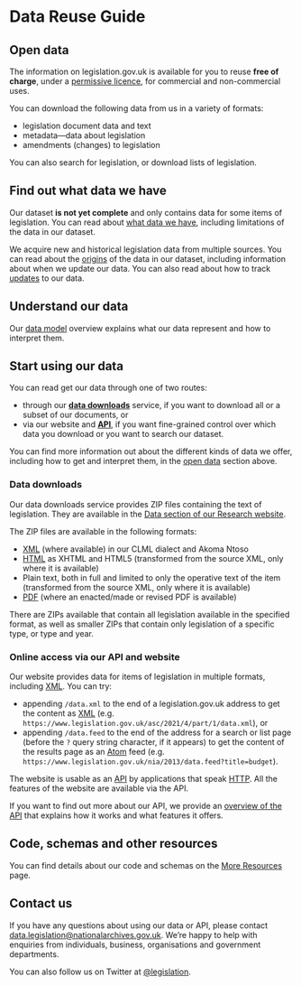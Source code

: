 # Data Reuse Guide

## Open data<a name="open-data"></a>

The information on legislation.gov.uk is available for you to reuse **free of charge**, under a [permissive licence](licence.md), for commercial and non-commercial uses.

You can download the following data from us in a variety of formats:

 * legislation document data and text
 * metadata—data about legislation
 * amendments (changes) to legislation

You can also search <!--TODO or query--> for legislation, or download lists of legislation.

## Find out what data we have

Our dataset **is not yet complete** and only contains data for some items of legislation. You can read about [what data we have](what-we-have.md), including limitations of the data in our dataset.

We acquire new and historical legislation data from multiple sources. You can read about the [origins](origins.md) of the data in our dataset, including information about when we update our data. You can also read about how to track [updates]() to our data.

## Understand our data

Our [data model](/model/introduction.md) overview explains what our data represent and how to interpret them.

## Start using our data

You can read get our data through one of two routes:

 * through our **[data downloads](#data-downloads)** service, if you want to download all or a subset of our documents<!-- TODO or metadata-->, or
 * via our website and **[API](#api)**, if you want fine-grained control over which data you download or you want to search our dataset<!--TODO query our dataset-->.
 
You can find more information out about the different kinds of data we offer, including how to get and interpret them, in the [open data](#open-data) section above.

<!--If you want a solution for a specific problem, you can read our [How do I…]() section, which includes instructions on how to do the following:

 * [Get a list of all UK legislation]()
 * [Download all UK legislation as XML, PDF or plain text]()
 * [Get XML for an item of legislation or part of it]()-->

### Data downloads

Our data downloads service provides ZIP files containing the text of legislation. They are available in the [Data section of our Research website]().

The ZIP files are available in the following formats:

* [XML](/formats/xml.md) (where available) in our CLML dialect and Akoma Ntoso
* [HTML](/formats/html.md) as XHTML and HTML5 (transformed from the source XML, only where it is available)
* Plain text, both in full and limited to only the operative text<!--TODO link to explanation--> of the item (transformed from the source XML, only where it is available)
* [PDF](/formats/pdf.md) (where an enacted/made or revised PDF is available)

There are ZIPs available that contain all legislation available in the specified format, as well as smaller ZIPs that contain only legislation of a specific type, or type and year.

### Online access via our API and website<a name="api"></a>

Our website provides data for items of legislation in multiple formats, including [XML](/formats/xml.md). You can try: 
 * appending `/data.xml` to the end of a legislation.gov.uk address to get the content as [XML](/formats/xml.md) (e.g. `https://www.legislation.gov.uk/asc/2021/4/part/1/data.xml`), or 
 * appending `/data.feed` to the end of the address for a search or list page (before the `?` query string character, if it appears) to get the content of the results page as an [Atom](/formats/atom.md) feed (e.g. `https://www.legislation.gov.uk/nia/2013/data.feed?title=budget`).

The website is usable as an [API](https://en.wikipedia.org/wiki/API) by applications that speak [HTTP](https://en.wikipedia.org/wiki/HTTP). All the features of the website are available via the API. 

If you want to find out more about our API, we provide an [overview of the API](/api/overview.md) that explains how it works and what features it offers.

## Code, schemas and other resources

You can find details about our code and schemas on the [More Resources](more-resources.md) page.

## Contact us

If you have any questions about using our data or API, please contact data.legislation@nationalarchives.gov.uk. We&rsquo;re happy to help with enquiries from individuals, business, organisations and government departments.

You can also follow us on Twitter at [@legislation](https://twitter.com/legislation).